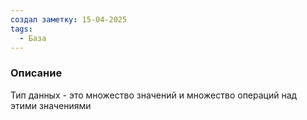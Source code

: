 ```yaml
---
создал заметку: 15-04-2025
tags:
  - База
---
```

### Описание
Тип данных - это множество значений и множество операций над этими значениями


